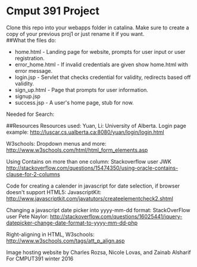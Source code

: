 # Cmput 391 Project
Clone this repo into your webapps folder in catalina. Make sure to create a copy of your previous proj1 or just rename it if you want.  
##What the files do:
* home.html - Landing page for website, prompts for user input or user registration.
* error_home.html - If invalid credentials are given show home.html with error message.
* login.jsp - Servlet that checks credential for validity, redirects based off validity.
* sign_up.html - Page that prompts for user information.
* signup.jsp
* success.jsp - A user's home page, stub for now.  
  
Needed for Search:  

  
##Resources
Resources used: Yuan, Li: University of Alberta. Login page example:
http://luscar.cs.ualberta.ca:8080/yuan/login/login.html  

W3schools: Dropdown menus and more:
http://www.w3schools.com/html/html_form_elements.asp

Using Contains on more than one column: Stackoverflow user JWK
http://stackoverflow.com/questions/15474350/using-oracle-contains-clause-for-2-columns

Code for creating a calender in javascript for date selection, if browser doesn't support HTML5: JavascriptKit:
http://www.javascriptkit.com/javatutors/createelementcheck2.shtml

Changing a javascript date picker into yyyy-mm-dd format: StackOverFlow user Pete Naylor:
http://stackoverflow.com/questions/16025441/jquery-datepicker-change-date-format-to-yyyy-mm-dd-php

Right-aligning in HTML, W3schools:
http://www.w3schools.com/tags/att_p_align.asp



Image hosting website by Charles Rozsa, Nicole Lovas, and Zainab Alsharif For CMPUT391 winter 2016  
